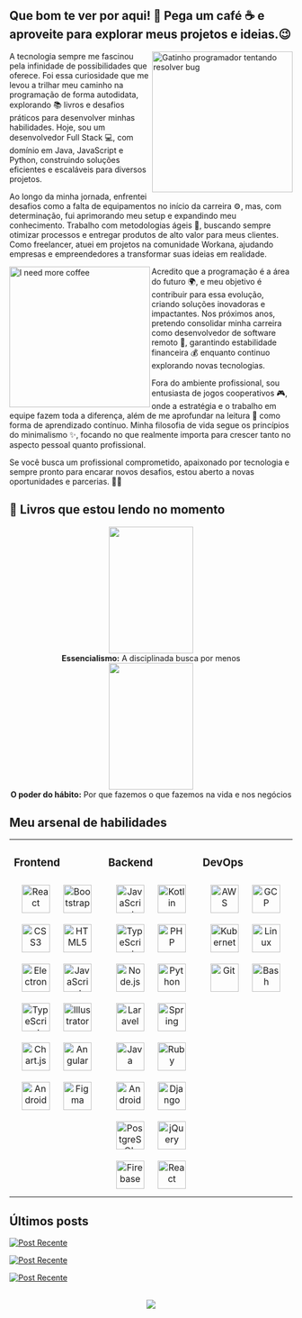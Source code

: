 ## Que bom te ver por aqui! 👋 Pega um café ☕ e aproveite para explorar meus projetos e ideias.😉
 
<img src="https://media4.giphy.com/media/v1.Y2lkPTc5MGI3NjExN2d2bHIwbjd1aXJ0YTQ5aTB2NGFvcXZyYzV4YjM3Y3QycXMza3FuZSZlcD12MV9pbnRlcm5hbF9naWZfYnlfaWQmY3Q9Zw/3oKIPnAiaMCws8nOsE/giphy.webp" min-width="250px" max-width="250px" width="250px" align="right" alt="Gatinho programador tentando resolver bug">

<p align="left"> 
  A tecnologia sempre me fascinou pela infinidade de possibilidades que oferece. Foi essa curiosidade que me levou a trilhar meu caminho na programação de forma autodidata, explorando 📚 livros e desafios práticos para desenvolver minhas habilidades. Hoje, sou um desenvolvedor Full Stack 💻, com domínio em Java, JavaScript e Python, construindo soluções eficientes e escaláveis para diversos projetos.

Ao longo da minha jornada, enfrentei desafios como a falta de equipamentos no início da carreira ⚙️, mas, com determinação, fui aprimorando meu setup e expandindo meu conhecimento. Trabalho com metodologias ágeis 🚀, buscando sempre otimizar processos e entregar produtos de alto valor para meus clientes. Como freelancer, atuei em projetos na comunidade Workana, ajudando empresas e empreendedores a transformar suas ideias em realidade.

<img src="https://media1.giphy.com/media/v1.Y2lkPTc5MGI3NjExMGhxcXE2eDZiZDQ3OGh1ODQ3YjhiOWo4enpsbmxjYzB4Y3g1MGhyeiZlcD12MV9pbnRlcm5hbF9naWZfYnlfaWQmY3Q9Zw/13USqh5fJ2XnIk/giphy.webp" min-width="250px" max-width="250px" width="250px" align="left" alt="I need more coffee">

Acredito que a programação é a área do futuro 🌍, e meu objetivo é contribuir para essa evolução, criando soluções inovadoras e impactantes. Nos próximos anos, pretendo consolidar minha carreira como desenvolvedor de software remoto 🏡, garantindo estabilidade financeira 💰 enquanto continuo explorando novas tecnologias.

Fora do ambiente profissional, sou entusiasta de jogos cooperativos 🎮, onde a estratégia e o trabalho em equipe fazem toda a diferença, além de me aprofundar na leitura 📖 como forma de aprendizado contínuo. Minha filosofia de vida segue os princípios do minimalismo ✨, focando no que realmente importa para crescer tanto no aspecto pessoal quanto profissional.

Se você busca um profissional comprometido, apaixonado por tecnologia e sempre pronto para encarar novos desafios, estou aberto a novas oportunidades e parcerias. 🤝🚀
</p>

## 📔 Livros que estou lendo no momento
<p align="center">
  <div align="center" justify-content="center">
    <div style="text-align: center;">
      <img src="https://m.media-amazon.com/images/I/71HuZRl-XeL._SY425_.jpg" width="150" height="225">
      <div><strong>Essencialismo:</strong> A disciplinada busca por menos</div>
    </div>
    <div style="text-align: center;">
      <img src="https://m.media-amazon.com/images/I/51Pw06uU8FL._SY445_SX342_.jpg" width="150" height="225">
      <div><strong>O poder do hábito:</strong> Por que fazemos o que fazemos na vida e nos negócios </div>
    </div>
  </div>
</p>

## Meu arsenal de habilidades
<table><tr><td valign="top" width="33%">

### Frontend  
<div align="center">  
<a href="https://reactjs.org/" target="_blank"><img style="margin: 10px" src="https://profilinator.rishav.dev/skills-assets/react-original-wordmark.svg" alt="React" height="50" /></a>  
<a href="https://getbootstrap.com/docs/3.4/javascript/" target="_blank"><img style="margin: 10px" src="https://profilinator.rishav.dev/skills-assets/bootstrap-plain.svg" alt="Bootstrap" height="50" /></a>  
<a href="https://www.w3schools.com/css/" target="_blank"><img style="margin: 10px" src="https://profilinator.rishav.dev/skills-assets/css3-original-wordmark.svg" alt="CSS3" height="50" /></a>  
<a href="https://en.wikipedia.org/wiki/HTML5" target="_blank"><img style="margin: 10px" src="https://profilinator.rishav.dev/skills-assets/html5-original-wordmark.svg" alt="HTML5" height="50" /></a>  
<a href="https://www.electronjs.org/" target="_blank"><img style="margin: 10px" src="https://profilinator.rishav.dev/skills-assets/electron-original.svg" alt="Electron" height="50" /></a>  
<a href="https://www.javascript.com/" target="_blank"><img style="margin: 10px" src="https://profilinator.rishav.dev/skills-assets/javascript-original.svg" alt="JavaScript" height="50" /></a>  
<a href="https://www.typescriptlang.org/" target="_blank"><img style="margin: 10px" src="https://profilinator.rishav.dev/skills-assets/typescript-original.svg" alt="TypeScript" height="50" /></a>  
<a href="https://www.adobe.com/in/products/illustrator.html" target="_blank"><img style="margin: 10px" src="https://profilinator.rishav.dev/skills-assets/adobe_illustrator-icon.svg" alt="Illustrator" height="50" /></a>  
<a href="https://www.chartjs.org/" target="_blank"><img style="margin: 10px" src="https://profilinator.rishav.dev/skills-assets/logo-title.svg" alt="Chart.js" height="50" /></a>  
<a href="https://angular.io/" target="_blank"><img style="margin: 10px" src="https://profilinator.rishav.dev/skills-assets/angularjs-original.svg" alt="Angular" height="50" /></a>  
<a href="https://www.android.com/intl/en_in/" target="_blank"><img style="margin: 10px" src="https://profilinator.rishav.dev/skills-assets/android-original-wordmark.svg" alt="Android" height="50" /></a>  
<a href="https://www.figma.com/" target="_blank"><img style="margin: 10px" src="https://profilinator.rishav.dev/skills-assets/figma-icon.svg" alt="Figma" height="50" /></a>  
</div>

</td><td valign="top" width="33%">

### Backend  
<div align="center">  
<a href="https://www.javascript.com/" target="_blank"><img style="margin: 10px" src="https://profilinator.rishav.dev/skills-assets/javascript-original.svg" alt="JavaScript" height="50" /></a>  
  <a href="https://kotlinlang.org/" target="_blank"><img style="margin: 10px" src="https://upload.wikimedia.org/wikipedia/commons/thumb/7/74/Kotlin_Icon.png/1200px-Kotlin_Icon.png" alt="Kotlin" height="50" /></a> 
<a href="https://www.typescriptlang.org/" target="_blank"><img style="margin: 10px" src="https://profilinator.rishav.dev/skills-assets/typescript-original.svg" alt="TypeScript" height="50" /></a>  
<a href="https://www.php.net/" target="_blank"><img style="margin: 10px" src="https://profilinator.rishav.dev/skills-assets/php-original.svg" alt="PHP" height="50" /></a>  
<a href="https://nodejs.org/" target="_blank"><img style="margin: 10px" src="https://profilinator.rishav.dev/skills-assets/nodejs-original-wordmark.svg" alt="Node.js" height="50" /></a>  
<a href="https://www.python.org/" target="_blank"><img style="margin: 10px" src="https://profilinator.rishav.dev/skills-assets/python-original.svg" alt="Python" height="50" /></a>  
<a href="https://laravel.com/" target="_blank"><img style="margin: 10px" src="https://profilinator.rishav.dev/skills-assets/laravel-plain-wordmark.svg" alt="Laravel" height="50" /></a>  
<a href="https://docs.spring.io/spring-framework/docs/3.0.x/reference/expressions.html#:~:text=The%20Spring%20Expression%20Language%20(SpEL,and%20basic%20string%20templating%20functionality." target="_blank"><img style="margin: 10px" src="https://profilinator.rishav.dev/skills-assets/springio-icon.svg" alt="Spring" height="50" /></a>  
<a href="https://www.java.com/" target="_blank"><img style="margin: 10px" src="https://profilinator.rishav.dev/skills-assets/java-original-wordmark.svg" alt="Java" height="50" /></a>  
<a href="https://www.ruby-lang.org/en/" target="_blank"><img style="margin: 10px" src="https://profilinator.rishav.dev/skills-assets/ruby-original-wordmark.svg" alt="Ruby" height="50" /></a>  
<a href="https://www.android.com/intl/en_in/" target="_blank"><img style="margin: 10px" src="https://profilinator.rishav.dev/skills-assets/android-original-wordmark.svg" alt="Android" height="50" /></a>  
<a href="https://www.djangoproject.com/" target="_blank"><img style="margin: 10px" src="https://profilinator.rishav.dev/skills-assets/django-original.svg" alt="Django" height="50" /></a>  
<a href="https://www.postgresql.org/" target="_blank"><img style="margin: 10px" src="https://profilinator.rishav.dev/skills-assets/postgresql-original-wordmark.svg" alt="PostgreSQL" height="50" /></a>  
<a href="https://jquery.com/" target="_blank"><img style="margin: 10px" src="https://profilinator.rishav.dev/skills-assets/jquery.png" alt="jQuery" height="50" /></a>  
<a href="https://firebase.google.com/" target="_blank"><img style="margin: 10px" src="https://profilinator.rishav.dev/skills-assets/firebase.png" alt="Firebase" height="50" /></a>  
<a href="https://reactjs.org/" target="_blank"><img style="margin: 10px" src="https://profilinator.rishav.dev/skills-assets/react-original-wordmark.svg" alt="React" height="50" /></a>  
</div>

</td><td valign="top" width="33%">

### DevOps  
<div align="center">  
<a href="https://aws.amazon.com/" target="_blank"><img style="margin: 10px" src="https://profilinator.rishav.dev/skills-assets/amazonwebservices-original-wordmark.svg" alt="AWS" height="50" /></a>  
<a href="https://cloud.google.com/" target="_blank"><img style="margin: 10px" src="https://profilinator.rishav.dev/skills-assets/google_cloud-icon.svg" alt="GCP" height="50" /></a>  
<a href="https://kubernetes.io/" target="_blank"><img style="margin: 10px" src="https://profilinator.rishav.dev/skills-assets/kubernetes-icon.svg" alt="Kubernetes" height="50" /></a>  
<a href="https://www.linux.org/" target="_blank"><img style="margin: 10px" src="https://profilinator.rishav.dev/skills-assets/linux-original.svg" alt="Linux" height="50" /></a>  
<a href="https://github.com/" target="_blank"><img style="margin: 10px" src="https://profilinator.rishav.dev/skills-assets/git-scm-icon.svg" alt="Git" height="50" /></a>  
<a href="https://www.gnu.org/software/bash/" target="_blank"><img style="margin: 10px" src="https://profilinator.rishav.dev/skills-assets/gnu_bash-icon.svg" alt="Bash" height="50" /></a>  
</div>

</td></tr></table>  

## Últimos posts
<a target="_blank" href="https://github-readme-medium-recent-article.vercel.app/medium/@brunonascimentodeveloper/0"><img src="https://github-readme-medium-recent-article.vercel.app/medium/@brunonascimentodeveloper/0" alt="Post Recente">

<a target="_blank" href="https://github-readme-medium-recent-article.vercel.app/medium/@brunonascimentodeveloper/1"><img src="https://github-readme-medium-recent-article.vercel.app/medium/@brunonascimentodeveloper/1" alt="Post Recente">

<a target="_blank" href="https://github-readme-medium-recent-article.vercel.app/medium/@brunonascimentodeveloper/2"><img src="https://github-readme-medium-recent-article.vercel.app/medium/@brunonascimentodeveloper/2" alt="Post Recente">

<br/>  

<div align="center">
<img src="https://komarev.com/ghpvc/?username=07042006&&style=flat-square" align="center" />
</div>  
  
<br/> 
